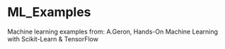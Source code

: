 # ML_Examples
Machine learning examples from:
A.Geron, Hands-On Machine Learning with Scikit-Learn & TensorFlow
